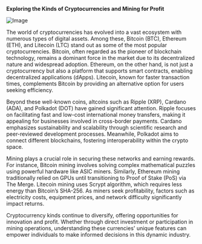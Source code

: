 **Exploring the Kinds of Cryptocurrencies and Mining for Profit**

![Image](https://github.com/user-attachments/assets/31692037-0104-4703-abd1-696b6a7dd41b)

The world of cryptocurrencies has evolved into a vast ecosystem with numerous types of digital assets. Among these, Bitcoin (BTC), Ethereum (ETH), and Litecoin (LTC) stand out as some of the most popular cryptocurrencies. Bitcoin, often regarded as the pioneer of blockchain technology, remains a dominant force in the market due to its decentralized nature and widespread adoption. Ethereum, on the other hand, is not just a cryptocurrency but also a platform that supports smart contracts, enabling decentralized applications (dApps). Litecoin, known for faster transaction times, complements Bitcoin by providing an alternative option for users seeking efficiency.

Beyond these well-known coins, altcoins such as Ripple (XRP), Cardano (ADA), and Polkadot (DOT) have gained significant attention. Ripple focuses on facilitating fast and low-cost international money transfers, making it appealing for businesses involved in cross-border payments. Cardano emphasizes sustainability and scalability through scientific research and peer-reviewed development processes. Meanwhile, Polkadot aims to connect different blockchains, fostering interoperability within the crypto space.

Mining plays a crucial role in securing these networks and earning rewards. For instance, Bitcoin mining involves solving complex mathematical puzzles using powerful hardware like ASIC miners. Similarly, Ethereum mining traditionally relied on GPUs until transitioning to Proof of Stake (PoS) via The Merge. Litecoin mining uses Scrypt algorithm, which requires less energy than Bitcoin’s SHA-256. As miners seek profitability, factors such as electricity costs, equipment prices, and network difficulty significantly impact returns.

Cryptocurrency kinds continue to diversify, offering opportunities for innovation and profit. Whether through direct investment or participation in mining operations, understanding these currencies' unique features can empower individuals to make informed decisions in this dynamic industry.